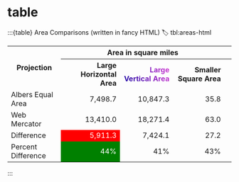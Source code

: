 # table

:::{table} Area Comparisons (written in fancy HTML)
:label: tbl:areas-html

<table>
<tr><th rowspan="2">Projection</th><th colspan="3" align="center">Area in square miles</th></tr>
<tr><th align="right">Large Horizontal Area</th><th align="right" style="background: -webkit-linear-gradient(20deg, #09009f, #E743D9); -webkit-background-clip: text; -webkit-text-fill-color: transparent;">Large Vertical Area</th><th align="right">Smaller Square Area<th></tr>
<tr><td>Albers Equal Area</td><td align="right">7,498.7</td><td align="right">10,847.3</td><td align="right">35.8</td></tr>
<tr><td>Web Mercator</td><td align="right">13,410.0</td><td align="right">18,271.4</td><td align="right">63.0</td></tr>
<tr><td>Difference</td><td align="right" style="background-color: red;color: white">5,911.3</td><td align="right">7,424.1</td><td align="right">27.2</td></tr>
<tr><td><bold>Percent Difference</bold></td><td align="right" style="background-color: green;color: white">44%</td><td align="right">41%</td><td align="right">43%</td></tr>
</table>
:::